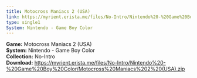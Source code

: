 ```yaml
---
title: Motocross Maniacs 2 (USA)
link: https://myrient.erista.me/files/No-Intro/Nintendo%20-%20Game%20Boy%20Color/Motocross%20Maniacs%202%20(USA).zip
type: single1
System: Nintendo - Game Boy Color
---
```

<b>Game:</b> Motocross Maniacs 2 (USA)<br>
<b>System:</b> Nintendo - Game Boy Color<br>
<b>Collection:</b> No-Intro<br>
<b>Download:</b> https://myrient.erista.me/files/No-Intro/Nintendo%20-%20Game%20Boy%20Color/Motocross%20Maniacs%202%20(USA).zip